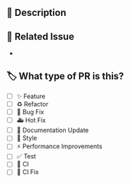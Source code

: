 ## 🔎 Description
> 

## 🔗 Related Issue
- []()


## 🏷️ What type of PR is this?
- [ ] ✨ Feature
- [ ] ♻️ Refactor
- [ ] 🐛 Bug Fix
- [ ] 🚑 Hot Fix
- [ ] 📝 Documentation Update
- [ ] 🎨 Style
- [ ] ⚡️ Performance Improvements
- [ ] ✅ Test
- [ ] 👷 CI
- [ ] 💚 CI Fix
